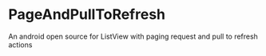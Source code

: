PageAndPullToRefresh
====================

An android open source for ListView with paging request and pull to refresh actions
